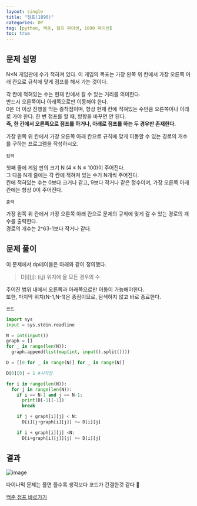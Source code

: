 ```yaml
---
layout: single
title: "점프(1890)"
categories: DP
tag: [python, 백준, 점프 파이썬, 1890 파이썬]
toc: true
---
```


## 문제 설명

N×N 게임판에 수가 적혀져 있다. 이 게임의 목표는 가장 왼쪽 위 칸에서 가장 오른쪽 아래 칸으로 규칙에 맞게 점프를 해서 가는 것이다.

각 칸에 적혀있는 수는 현재 칸에서 갈 수 있는 거리를 의미한다.  
반드시 오른쪽이나 아래쪽으로만 이동해야 한다.  
0은 더 이상 진행을 막는 종착점이며, 항상 현재 칸에 적혀있는 수만큼 오른쪽이나 아래로 가야 한다. 한 번 점프를 할 때, 방향을 바꾸면 안 된다.  
**즉, 한 칸에서 오른쪽으로 점프를 하거나, 아래로 점프를 하는 두 경우만 존재한다.**

가장 왼쪽 위 칸에서 가장 오른쪽 아래 칸으로 규칙에 맞게 이동할 수 있는 경로의 개수를 구하는 프로그램을 작성하시오.

`입력`

첫째 줄에 게임 판의 크기 N (4 ≤ N ≤ 100)이 주어진다.  
그 다음 N개 줄에는 각 칸에 적혀져 있는 수가 N개씩 주어진다.  
칸에 적혀있는 수는 0보다 크거나 같고, 9보다 작거나 같은 정수이며, 가장 오른쪽 아래 칸에는 항상 0이 주어진다.

`출력`

가장 왼쪽 위 칸에서 가장 오른쪽 아래 칸으로 문제의 규칙에 맞게 갈 수 있는 경로의 개수를 출력한다.  
경로의 개수는 2^63-1보다 작거나 같다.

## 문제 풀이

이 문제에서 dp테이블은 아래와 같이 정의했다.

> D[i][j]: (i,j) 위치에 올 모든 경우의 수

주어진 범위 내에서 오른쪽과 아래쪽으로만 이동이 가능해야한다.  
또한, 마지막 위치(N-1,N-1)은 종점이므로, 탐색하지 않고 바로 종료한다.

`코드`

```python
import sys
input = sys.stdin.readline

N = int(input())
graph = []
for _ in range(len(N)):
  graph.append(list(map(int, input().split())))

D = [[0 for _ in range(N)] for _ in range(N)]

D[0][0] = 1 #시작점

for i in range(len(N)):
  for j in range(len(N)):
    if i == N-1 and j == N-1:
      print(D[-1][-1])
      break

    if j + graph[i][j] < N:
      D[i][j+graph[i][j]] += D[i][j]

    if i + graph[i][j] <N:
      D[i+graph[i][j]][j] += D[i][j]
```

## 결과

![image](https://user-images.githubusercontent.com/40657327/143366035-f08db3c9-4223-499f-bf84-c1879a196d20.png)

다이나믹 문제는 풀면 풀수록 생각보다 코드가 간결한것 같다 🤔

<a href="https://www.acmicpc.net/problem/1890" target="_blank">백준 점프 바로가기</a>
